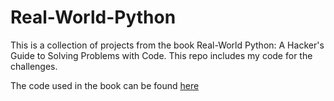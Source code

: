 # Real-World-Python
This is a collection of projects from the book Real-World Python: A Hacker's Guide to Solving Problems with Code. This repo includes my code for the challenges.

The code used in the book can be found [here](https://github.com/rlvaugh/Real_World_Python/blob/master/README.md)
